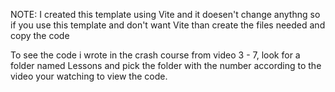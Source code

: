 NOTE: 
  I created this template using Vite and it doesen't change anythng 
  so if you use this template and don't want Vite than create the files
  needed and copy the code

To see the code i wrote in the crash course from video 3 - 7, 
look for a folder named Lessons and pick the folder with the
number according to the video your watching to view the code.
